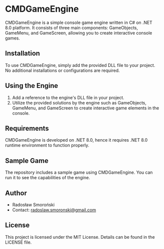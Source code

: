 # CMDGameEngine

CMDGameEngine is a simple console game engine written in C# on .NET 8.0 platform. It consists of three main components: GameObjects, GameMenu, and GameScreen, allowing you to create interactive console games.

## Installation

To use CMDGameEngine, simply add the provided DLL file to your project. No additional installations or configurations are required.

## Using the Engine

1. Add a reference to the engine's DLL file in your project.
2. Utilize the provided solutions by the engine such as GameObjects, GameMenu, and GameScreen to create interactive game elements in the console.

## Requirements

CMDGameEngine is developed on .NET 8.0, hence it requires .NET 8.0 runtime environment to function properly.

## Sample Game

The repository includes a sample game using CMDGameEngine. You can run it to see the capabilities of the engine.

## Author

- Radosław Smoroński
- Contact: radoslaw.smoronski@gmail.com

## License

This project is licensed under the MIT License. Details can be found in the LICENSE file.
